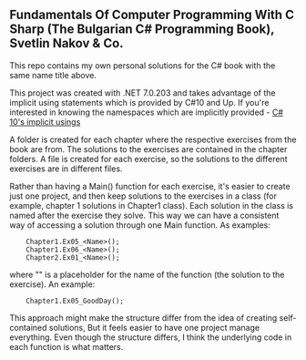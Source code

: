 ## Fundamentals Of Computer Programming With C Sharp (The Bulgarian C# Programming Book), Svetlin Nakov & Co.
This repo contains my own personal solutions for the C# book with the same name title above.

This project was created with .NET 7.0.203 and takes advantage of the implicit using statements which is provided
by C#10 and Up. If you're  interested in knowing the namespaces which are implicitly provided - [C# 10's implicit usings](https://learn.microsoft.com/en-us/dotnet/core/project-sdk/overview#implicit-using-directives)

A folder is created for each chapter where the respective exercises from the book are from. The solutions
to the exercises are contained in the chapter folders. A file is created for each exercise, so the solutions to 
the different exercises are in different files.

Rather than having a Main() function for each exercise, it's easier to create just one project, and then keep solutions
to the exercises in a class (for example, chapter 1 solutions in Chapter1 class). Each solution in the class is named after 
the exercise they solve. This way we can have a consistent way of accessing a solution through one 
Main function. As examples:

        Chapter1.Ex05_<Name>();
        Chapter1.Ex06_<Name>();
        Chapter2.Ex01_<Name>();

where "<Name>" is a placeholder for the name of the function (the solution to the exercise). An example:
        
        Chapter1.Ex05_GoodDay();

This approach might make the structure differ from the idea of creating self-contained solutions, But it feels
easier to have one project manage everything. Even though the structure differs, I think the underlying code in 
each function is what matters.
